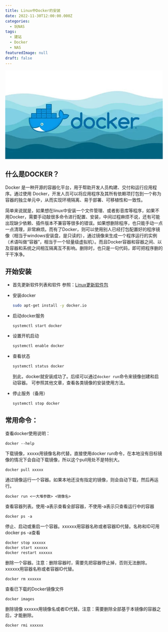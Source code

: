 ```yaml
---
title: Linux中Docker的安装
date: 2022-11-30T12:00:00.000Z
categories:
  - 玩NAS
tags:
  - 建站
  - Docker
  - NAS
featuredImage: null
draft: false
---
```

![0_Docker使用指南与常用镜像.jpg](/blog/电脑折腾/附件/玩NAS/0_Docker使用指南与常用镜像.jpg)
## 什么是DOCKER？
Docker 是一种开源的容器化平台，用于帮助开发人员构建、交付和运行应用程序。通过使用 Docker，开发人员可以将应用程序及其所有依赖项打包到一个称为容器的独立单元中，从而实现环境隔离、易于部署、可移植性和一致性。

简单来说就是，如果想在linux中安装一个文件管理、或者影音库等程序，如果不用Docker，需要手动敲很多命令进行配置、安装，中间过程麻烦不说，还有可能出现缺少依赖、插件版本不兼容等很多的错误。如果想删除程序，也只能手动一点一点清理，非常麻烦。而有了Docker，则可以使用别人已经打包配置好的程序镜像（相当于windows安装盘，是只读的），通过镜像来生成一个程序运行的实例（术语叫做“容器”，相当于一个轻量级虚拟机）。而且Docker容器和容器之间、以及容器和系统之间相互隔离互不影响。删除时，也只是一句代码，即可把程序删的干干净净。

## 开始安装

+ 首先更新软件列表和软件
  参照：[Linux更新软件包](/posts/电脑折腾/其他/linux更新软件包)

+ 安装docker
  ```bash
  sudo apt-get install -y docker.io
  ```
+ 启动docker服务
  ```bash
  systemctl start docker
  ```
+ 设置开机启动
  ```bash
  systemctl enable docker
  ```
+ 查看状态
  ```bash
  systemctl status docker
  ```
  到此，docker就安装成功了。后续可以通过`docker run`命令来镜像创建和启动容器。
  可参照其他文章，查看各类镜像的安装使用方法。
+ 停止服务（备用）
  ```bash
  systemctl stop docker
  ```
## 常用命令：

查看docker使用说明：
```
docker --help 
```

下载镜像，xxxxx用镜像名称代替。直接使用docker run命令，在本地没有目标镜像的情况下会自动下载镜像，所以这个pull用处不是特别大。
```
docker pull xxxxx
```
  
通过镜像运行一个容器。如果本地还没有指定的镜像，则会自动下载，然后再运行。
```
docker run <一大堆参数> <镜像名>
```
  
查看容器列表。使用-a表示查看全部容器，不使用-a表示只查看运行中的容器
```
docker ps -a
```

停止、启动或重启一个容器。xxxxxx用容器名称或者容器ID代替。名称和ID可用docker ps -a查看
```
docker stop xxxxxx
docker start xxxxxx
docker restart xxxxxx
```
  
删除一个容器。注意：删除容器时，需要先把容器停止掉，否则无法删除。xxxxxx用容器名称或者容器ID代替。
```
docker rm xxxxxx
```
  
查看已下载的Docker镜像文件
```
docker images
```

  删除镜像 xxxxxx用镜像名或者ID代替。注意：需要删除全部基于本镜像的容器之后，才能删除。
```
docker rmi xxxxxx
```
